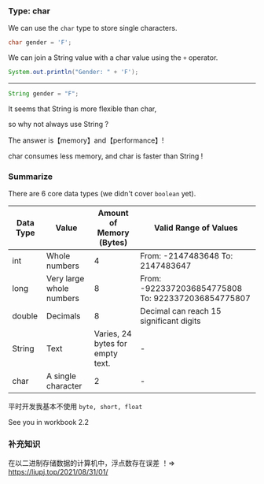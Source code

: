 
### Type: char

We can use the `char` type to store single characters.

```java
char gender = 'F';
```

We can join a String value with a char value using the `+` operator.

```java
System.out.println("Gender: " + 'F');
```

---

```java
String gender = "F";
```

It seems that String is more flexible than char,

so why not always use String ?

The answer is【memory】and【performance】!

char consumes less memory, and char is faster than String !

### Summarize

There are 6 core data types (we didn't cover `boolean` yet).

| Data Type | Value                    | Amount of Memory (Bytes)         | Valid Range of Values                              |
| --------- | ------------------------ | -------------------------------- | -------------------------------------------------- |
| int       | Whole numbers            | 4                                | From: -2147483648 To: 2147483647                   |
| long      | Very large whole numbers | 8                                | From: -9223372036854775808 To: 9223372036854775807 |
| double    | Decimals                 | 8                                | Decimal can reach 15 significant digits            |
| String    | Text                     | Varies, 24 bytes for empty text. | -                                                  |
| char      | A single character       | 2                                | -                                                  |

平时开发我基本不使用 `byte, short, float`

See you in workbook 2.2

### 补充知识

在以二进制存储数据的计算机中，浮点数存在误差 ！=> https://liupj.top/2021/08/31/01/

